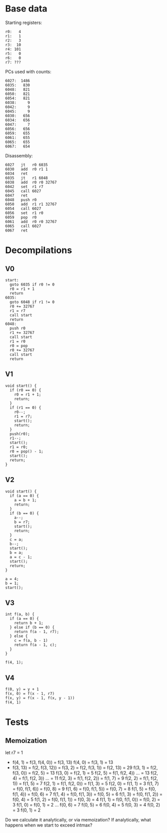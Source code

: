 # Base data

Starting registers:

```
r0:   4
r1:   1
r2:   3
r3:  10
r4: 101
r5:   0
r6:   0
r7: ???
```

PCs used with counts:
```
6027:  1486
6035:   830
6048:   821
6050:   821
6054:   821
6038:     9
6042:     9
6045:     9
6030:   656
6034:   656
6047:     7
6056:   656
6059:   655
6061:   655
6065:   655
6067:   654
```

Disassembly:
```
6027   jt   r0 6035
6030   add  r0 r1 1
6034   ret  
6035   jt   r1 6048
6038   add  r0 r0 32767
6042   set  r1 r7
6045   call 6027
6047   ret  
6048   push r0
6050   add  r1 r1 32767
6054   call 6027
6056   set  r1 r0
6059   pop  r0
6061   add  r0 r0 32767
6065   call 6027
6067   ret  
```
# Decompilations

## V0

```
start:
  goto 6035 if r0 != 0
  r0 = r1 + 1
  return
6035:
  goto 6048 if r1 != 0
  r0 += 32767
  r1 = r7
  call start
  return
6048:
  push r0
  r1 += 32767
  call start
  r1 = r0
  r0 = pop
  r0 += 32767
  call start
  return
```

## V1

```
void start() {
  if (r0 == 0) {
    r0 = r1 + 1;
    return;
  }
  if (r1 == 0) {
    r0--;
    r1 = r7;
    start();
    return;
  }
  push(r0);
  r1--;
  start();
  r1 = r0;
  r0 = pop() - 1;
  start();
  return;
}
```

## V2

```
void start() {
  if (a == 0) {
    a = b + 1;
    return;
  }
  if (b == 0) {
    a--;
    b = r7;
    start();
    return;
  }
  c = a;
  b--;
  start();
  b = a;
  a = c - 1;
  start();
  return;
}

a = 4;
b = 1;
start();
```

## V3

```
int f(a, b) {
  if (a == 0) {
    return b + 1;
  } else if (b == 0) {
    return f(a - 1, r7);
  } else {
    c = f(a, b - 1)
    return f(a - 1, c);
  }
}

f(4, 1);
```

## V4

```
f(0, y) = y + 1
f(x, 0) = f(x - 1, r7)
f(x, y) = f(x - 1, f(x, y - 1))
f(4, 1)
```

# Tests

## Memoization

let r7 = 1

* f(4, 1) = f(3, f(4, 0)) = f(3, 13)
  f(4, 0) = f(3, 1) = 13
* f(3, 13) = f(2, f(3, 12)) =
  f(3, 2) = f(2, f(3, 1)) = f(2, 13) = 29
  f(3, 1) = f(2, f(3, 0)) = f(2, 5) = 13
  f(3, 0) = f(2, 1) = 5
  f(2, 5) = f(1, f(2, 4)) ... = 13
  f(2, 4) = f(1, f(2, 3)) ... = 11
  f(2, 3) = f(1, f(2, 2)) = f(1, 7) = 9
  f(2, 2) = f(1, f(2, 1)) = f(1, 5) = 7
  f(2, 1) = f(1, f(2, 0)) = f(1, 3) = 5
  f(2, 0) = f(1, 1) = 3
  f(1, 7) = f(0, f(1, 6)) = f(0, 8) = 9
  f(1, 6) = f(0, f(1, 5)) = f(0, 7) = 8
  f(1, 5) = f(0, f(1, 4)) = f(0, 6) = 7
  f(1, 4) = f(0, f(1, 3)) = f(0, 5) = 6
  f(1, 3) = f(0, f(1, 2)) = f(0, 4) = 5
  f(1, 2) = f(0, f(1, 1)) = f(0, 3) = 4
  f(1, 1) = f(0, f(1, 0)) = f(0, 2) = 3
  f(1, 0) = f(0, 1) = 2
  ...
  f(0, 6) = 7
  f(0, 5) = 6
  f(0, 4) = 5
  f(0, 3) = 4
  f(0, 2) = 3
  f(0, 1) = 2

Do we calculate it analytically, or via memoization?
If analytically, what happens when we start to exceed intmax?
